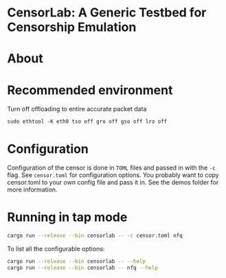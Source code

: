 # CensorLab: A Generic Testbed for Censorship Emulation

# About


# Recommended environment
Turn off offloading to entire accurate packet data
```
sudo ethtool -K eth0 tso off gro off gso off lro off
```

# Configuration
Configuration of the censor is done in `TOML` files and passed in with the `-c` flag. See `censor.toml` for configuration options. You probably want to copy censor.toml to your own config file and pass it in. See the demos folder for more information.

# Running in tap mode
```sh
cargo run --release --bin censorlab -- -c censor.toml nfq 
```
To list all the configurable options:
```sh
cargo run --release --bin censorlab -- --help
cargo run --release --bin censorlab -- nfq --help
```
